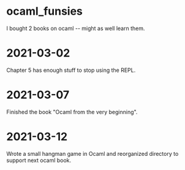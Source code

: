 # ocaml_funsies
I bought 2 books on ocaml -- might as well learn them.

# 2021-03-02
Chapter 5 has enough stuff to stop using the REPL.

# 2021-03-07
Finished the book "Ocaml from the very beginning".

# 2021-03-12
Wrote a small hangman game in Ocaml and reorganized directory
to support next ocaml book.
